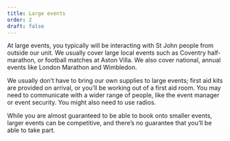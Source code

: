 ```yaml
---
title: Large events
order: 2
draft: false
---
```

At large events, you typically will be interacting with St John people from outside our unit. We usually cover large local events such as Coventry half-marathon, or football matches at Aston Villa. We also cover national, annual events like London Marathon and Wimbledon.

We usually don’t have to bring our own supplies to large events; first aid kits are provided on arrival, or you’ll be working out of a first aid room. You may need to communicate with a wider range of people, like the event manager or event security. You might also need to use radios.

While you are almost guaranteed to be able to book onto smaller events, larger events can be competitive, and there’s no guarantee that you’ll be able to take part.
